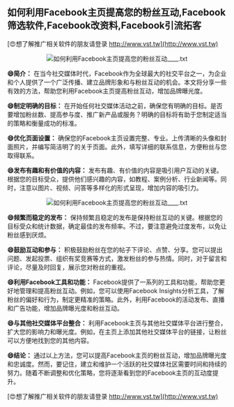 ## **如何利用Facebook主页提高您的粉丝互动,Facebook筛选软件,Facebook改资料,Facebook引流拓客**

[😍想了解推广相关软件的朋友请登录 http://www.vst.tw](http://www.vst.tw)

 <center><img src="https://vst.tw/MP4/tuiguang/png/8.png" alt="如何利用Facebook主页提高您的粉丝互动____.txt"></center>

**😄简介：**
在当今社交媒体时代，Facebook作为全球最大的社交平台之一，为企业和个人提供了一个广泛传播、建立品牌形象和与粉丝互动的机会。本文将分享一些有效的方法，帮助您利用Facebook主页提高粉丝互动，增加品牌曝光度。

**😄制定明确的目标：**
在开始任何社交媒体活动之前，确保您有明确的目标。是否要增加粉丝数、提高参与度、推广新产品或服务？明确的目标将有助于您制定适当的策略和衡量成功的标准。

**😄优化页面设置：**
确保您的Facebook主页设置完整、专业。上传清晰的头像和封面照片，并编写简洁明了的关于页面。此外，填写详细的联系信息，方便粉丝与您取得联系。

**😄发布有趣和有价值的内容：**
发布有趣、有价值的内容是吸引用户互动的关键。根据您的目标受众，提供他们感兴趣的内容，如教程、案例分析、行业新闻等。同时，注意以图片、视频、问答等多样化的形式呈现，增加内容的吸引力。

 <center><img src="https://vst.tw/MP4/tuiguang/png/8.png" alt="如何利用Facebook主页提高您的粉丝互动____.txt"></center>

**😄频繁而稳定的发布：**
保持频繁且稳定的发布是保持粉丝互动的关键。根据您的目标受众和统计数据，确定最佳的发布频率。不过，要注意避免过度发布，以免让粉丝感到厌烦。

**😄鼓励互动和参与：**
积极鼓励粉丝在您的帖子下评论、点赞、分享。您可以提出问题、发起投票、组织有奖竞赛等方式，激发粉丝的参与热情。同时，对于留言和评论，尽量及时回复，展示您对粉丝的重视。

**😄利用Facebook工具和功能：**
Facebook提供了一系列的工具和功能，帮助您更好地管理和提高粉丝互动。例如，您可以使用Facebook Insights分析工具，了解粉丝的偏好和行为，制定更精准的策略。此外，利用Facebook的活动发布、直播和广告功能，增加品牌曝光度和粉丝互动。

**😄与其他社交媒体平台整合：**
利用Facebook主页与其他社交媒体平台进行整合，扩大您的影响力和曝光度。例如，在主页上添加其他社交媒体平台的链接，让粉丝可以方便地找到您的其他内容。

**😄结论：**
通过以上方法，您可以提高Facebook主页的粉丝互动，增加品牌曝光度和忠诚度。然而，要记住，建立和维护一个活跃的社交媒体社区需要时间和持续的努力。随着不断调整和优化策略，您将逐渐看到您的Facebook主页的互动度提升。

[😍想了解推广相关软件的朋友请登录 http://www.vst.tw](http://www.vst.tw)



